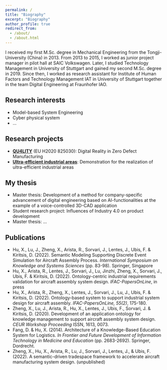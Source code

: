 ```yaml
---
permalink: /
title: "Biography"
excerpt: "Biography"
author_profile: true
redirect_from: 
  - /about/
  - /about.html
---
```


I received my first M.Sc. degree in Mechanical Engineering from the Tongji-University (China) in 2013. From 2013 to 2015, I worked as junior project manager in pilot hall at SAIC Volkswagen. Later, I studied Technology Management in University of Stuttgart and gained my second M.Sc. degree in 2019. Since then, I worked as research assistant for Institute of Human Factors and Technology Management IAT in University of Stuttgart together in the team Digital Engineering at Fraunhofer IAO.

## Research interests

- Model-based System Engineering
- Cyber physical system
- ...

## Research projects
- [**QU4LITY**](https://qu4lity-project.eu/) (EU H2020 825030): Digital Reality in Zero Defect Manufacturing 
- [**Ultra-efficient industrial areas**](https://www.engineering-produktion.iao.fraunhofer.de/de/forschung/ultraeffizienz4industriegebiete.html): Demonstration for the realization of ultra-efficient industrial areas

## My thesis

- Master thesis: Development of a method for company-specific advancement of digital engineering based on AI-functionalities at the example of a voice-controlled 3D-CAD application
- Student research project: Influences of Industry 4.0 on product development
- Master thesis: ...

## Publications

- Hu, X., Lu, J., Zheng, X., Arista, R., Sorvari, J., Lentes, J., Ubis, F. & Kiritsis, D. (2022).  Semantic Modeling Supporting Discrete Event Simulation for Aircraft Assembly Process. <i>International Symposium on Knowledge and Systems Sciences </i> (pp. 83-98). Springer, Singapore
- Hu, X., Arista, R., Lentes, J., Sorvari, J., Lu, Jinzhi, Zheng, X., Sorvari, J., Ubis, F. & Kiritsis, D. (2022). Ontology-centric industrial requirements validation for aircraft assembly system design. <i>IFAC-PapersOnLine</i>, in press
- Hu, X., Arista, R., Zheng, X., Lentes, J., Sorvari, J., Lu, J., Ubis, F. & Kiritsis, D. (2022). Ontology-based system to support industrial system design for aircraft assembly. <i>IFAC-PapersOnLine, 55(2)</i>, 175-180.
- Zheng, X., Lu, J., Arista, R., Hu, X., Lentes, J., Ubis, F., Sorvari, J. & Kiritsis, D. (2020). Development of an application ontology for knowledge management to support aircraft assembly system design. *CEUR Workshop Proceeding* ISSN, 1613, 0073.
- Fang, D. & Hu, X. (2014). Architecture of a Knowledge-Based Education System for Logistics. *In Frontier and Future Development of Information Technology in Medicine and Education* (pp. 2683-2692). Springer, Dordrecht.
- Zheng, X., Hu, X., Arista, R., Lu, J., Sorvari, J., Lentes, J., & Ubis, F. (2022). A semantic-driven tradespace framework to accelerate aircraft manufacturing system design. (unpublished)

